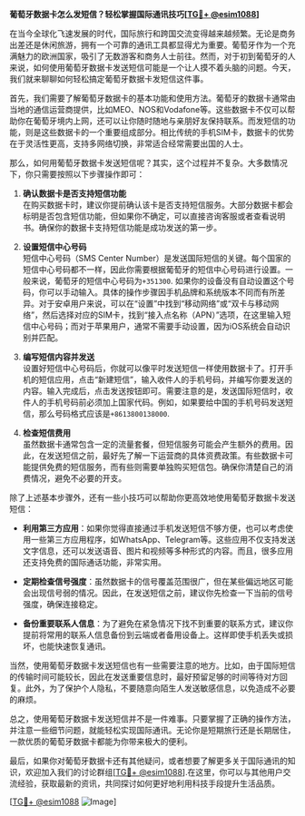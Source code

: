 **葡萄牙数据卡怎么发短信？轻松掌握国际通讯技巧[[TG💪+ @esim1088](https://t.me/s/esim1088)]**

在当今全球化飞速发展的时代，国际旅行和跨国交流变得越来越频繁。无论是商务出差还是休闲旅游，拥有一个可靠的通讯工具都显得尤为重要。葡萄牙作为一个充满魅力的欧洲国家，吸引了无数游客和商务人士前往。然而，对于初到葡萄牙的人来说，如何使用葡萄牙数据卡发送短信可能是一个让人摸不着头脑的问题。今天，我们就来聊聊如何轻松搞定葡萄牙数据卡发短信这件事。

首先，我们需要了解葡萄牙数据卡的基本功能和使用方法。葡萄牙的数据卡通常由当地的通信运营商提供，比如MEO、NOS和Vodafone等。这些数据卡不仅可以帮助你在葡萄牙境内上网，还可以让你随时随地与亲朋好友保持联系。而发短信的功能，则是这些数据卡的一个重要组成部分。相比传统的手机SIM卡，数据卡的优势在于灵活性更高，支持多网络切换，非常适合经常需要出国的人士。

那么，如何用葡萄牙数据卡发送短信呢？其实，这个过程并不复杂。大多数情况下，你只需要按照以下步骤操作即可：

1. **确认数据卡是否支持短信功能**  
   在购买数据卡时，建议你提前确认该卡是否支持短信服务。大部分数据卡都会标明是否包含短信功能，但如果你不确定，可以直接咨询客服或者查看说明书。确保你的数据卡支持短信功能是成功发送的第一步。

2. **设置短信中心号码**  
   短信中心号码（SMS Center Number）是发送国际短信的关键。每个国家的短信中心号码都不一样，因此你需要根据葡萄牙的短信中心号码进行设置。一般来说，葡萄牙的短信中心号码为`+351300`. 如果你的设备没有自动设置这个号码，你可以手动输入。具体的操作步骤因手机品牌和系统版本不同而有所差异。对于安卓用户来说，可以在“设置”中找到“移动网络”或“双卡与移动网络”，然后选择对应的SIM卡，找到“接入点名称（APN）”选项，在这里输入短信中心号码；而对于苹果用户，通常不需要手动设置，因为iOS系统会自动识别并匹配。

3. **编写短信内容并发送**  
   设置好短信中心号码后，你就可以像平时发送短信一样使用数据卡了。打开手机的短信应用，点击“新建短信”，输入收件人的手机号码，并编写你要发送的内容。输入完成后，点击发送按钮即可。需要注意的是，发送国际短信时，收件人的手机号码前必须加上国家代码。例如，如果要给中国的手机号码发送短信，那么号码格式应该是`+8613800138000`.

4. **检查短信费用**  
   虽然数据卡通常包含一定的流量套餐，但短信服务可能会产生额外的费用。因此，在发送短信之前，最好先了解一下运营商的具体资费政策。有些数据卡可能提供免费的短信服务，而有些则需要单独购买短信包。确保你清楚自己的消费情况，避免不必要的开支。

除了上述基本步骤外，还有一些小技巧可以帮助你更高效地使用葡萄牙数据卡发送短信：

- **利用第三方应用**：如果你觉得直接通过手机发送短信不够方便，也可以考虑使用一些第三方应用程序，如WhatsApp、Telegram等。这些应用不仅支持发送文字信息，还可以发送语音、图片和视频等多种形式的内容。而且，很多应用还支持免费的国际通话功能，非常实用。
  
- **定期检查信号强度**：虽然数据卡的信号覆盖范围很广，但在某些偏远地区可能会出现信号弱的情况。因此，在发送短信之前，建议你先检查一下当前的信号强度，确保连接稳定。

- **备份重要联系人信息**：为了避免在紧急情况下找不到重要的联系方式，建议你提前将常用的联系人信息备份到云端或者备用设备上。这样即使手机丢失或损坏，也能快速恢复通讯。

当然，使用葡萄牙数据卡发送短信也有一些需要注意的地方。比如，由于国际短信的传输时间可能较长，因此在发送重要信息时，最好预留足够的时间等待对方回复。此外，为了保护个人隐私，不要随意向陌生人发送敏感信息，以免造成不必要的麻烦。

总之，使用葡萄牙数据卡发送短信并不是一件难事。只要掌握了正确的操作方法，并注意一些细节问题，就能轻松实现国际通讯。无论你是短期旅行还是长期居住，一款优质的葡萄牙数据卡都能为你带来极大的便利。

最后，如果你对葡萄牙数据卡还有其他疑问，或者想要了解更多关于国际通讯的知识，欢迎加入我们的讨论群组[[TG💪+ @esim1088](https://t.me/s/esim1088)].在这里，你可以与其他用户交流经验，获取最新的资讯，共同探讨如何更好地利用科技手段提升生活品质。

[[TG💪+ @esim1088](https://t.me/s/esim1088) ![Image](https://i.postimg.cc/4NQfJmqS/Snipaste-2025-05-13-00-14-12.png)]